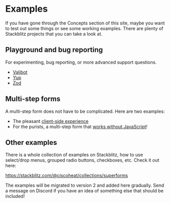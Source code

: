 <script lang="ts">
  import Head from '$lib/Head.svelte'
</script>

# Examples

<Head title="Form examples" />

If you have gone through the Concepts section of this site, maybe you want to test out some things or see some working examples. There are plenty of Stackblitz projects that you can take a look at.

## Playground and bug reporting

For experimenting, bug reporting, or more advanced support questions.

- [Valibot](https://stackblitz.com/edit/superforms-2-testing-valibot?file=src%2Froutes%2F%2Bpage.server.ts,src%2Froutes%2F%2Bpage.svelte)
- [Yup](https://stackblitz.com/edit/superforms-2-testing-yup?file=src%2Froutes%2F%2Bpage.server.ts,src%2Froutes%2F%2Bpage.svelte)
- [Zod](https://stackblitz.com/edit/superforms-2-testing?file=src%2Froutes%2F%2Bpage.server.ts,src%2Froutes%2F%2Bpage.svelte)

## Multi-step forms

A multi-step form does not have to be complicated. Here are two examples:

- The pleasant [client-side experience](https://stackblitz.com/edit/superforms-2-multi-step-form-client?file=src%2Froutes%2F%2Bpage.server.ts,src%2Froutes%2F%2Bpage.svelte)
- For the purists, a multi-step form that [works without JavaScript](https://stackblitz.com/edit/superforms-2-multi-step-form-server?file=src%2Froutes%2F%2Bpage.server.ts,src%2Froutes%2F%2Bpage.svelte)! 

## Other examples

There is a whole collection of examples on Stackblitz, how to use select/drop menus, grouped radio buttons, checkboxes, etc. Check it out here:

https://stackblitz.com/@ciscoheat/collections/superforms

The examples will be migrated to version 2 and added here gradually. Send a message on Discord if you have an idea of something else that should be included!
